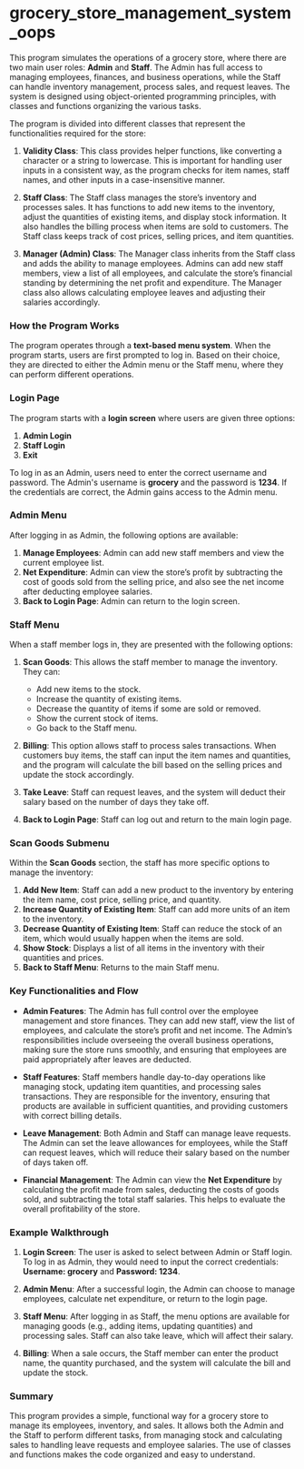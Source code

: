 # grocery_store_management_system_oops


This program simulates the operations of a grocery store, where there are two main user roles: **Admin** and **Staff**. The Admin has full access to managing employees, finances, and business operations, while the Staff can handle inventory management, process sales, and request leaves. The system is designed using object-oriented programming principles, with classes and functions organizing the various tasks.

The program is divided into different classes that represent the functionalities required for the store:

1. **Validity Class**: This class provides helper functions, like converting a character or a string to lowercase. This is important for handling user inputs in a consistent way, as the program checks for item names, staff names, and other inputs in a case-insensitive manner.
   
2. **Staff Class**: The Staff class manages the store’s inventory and processes sales. It has functions to add new items to the inventory, adjust the quantities of existing items, and display stock information. It also handles the billing process when items are sold to customers. The Staff class keeps track of cost prices, selling prices, and item quantities.
   
3. **Manager (Admin) Class**: The Manager class inherits from the Staff class and adds the ability to manage employees. Admins can add new staff members, view a list of all employees, and calculate the store’s financial standing by determining the net profit and expenditure. The Manager class also allows calculating employee leaves and adjusting their salaries accordingly.

### How the Program Works

The program operates through a **text-based menu system**. When the program starts, users are first prompted to log in. Based on their choice, they are directed to either the Admin menu or the Staff menu, where they can perform different operations.

### Login Page

The program starts with a **login screen** where users are given three options:

1. **Admin Login**
2. **Staff Login**
3. **Exit**

To log in as an Admin, users need to enter the correct username and password. The Admin's username is **grocery** and the password is **1234**. If the credentials are correct, the Admin gains access to the Admin menu.

### Admin Menu

After logging in as Admin, the following options are available:

1. **Manage Employees**: Admin can add new staff members and view the current employee list.
2. **Net Expenditure**: Admin can view the store’s profit by subtracting the cost of goods sold from the selling price, and also see the net income after deducting employee salaries.
3. **Back to Login Page**: Admin can return to the login screen.

### Staff Menu

When a staff member logs in, they are presented with the following options:

1. **Scan Goods**: This allows the staff member to manage the inventory. They can:
   - Add new items to the stock.
   - Increase the quantity of existing items.
   - Decrease the quantity of items if some are sold or removed.
   - Show the current stock of items.
   - Go back to the Staff menu.

2. **Billing**: This option allows staff to process sales transactions. When customers buy items, the staff can input the item names and quantities, and the program will calculate the bill based on the selling prices and update the stock accordingly.

3. **Take Leave**: Staff can request leaves, and the system will deduct their salary based on the number of days they take off.

4. **Back to Login Page**: Staff can log out and return to the main login page.

### Scan Goods Submenu

Within the **Scan Goods** section, the staff has more specific options to manage the inventory:

1. **Add New Item**: Staff can add a new product to the inventory by entering the item name, cost price, selling price, and quantity.
2. **Increase Quantity of Existing Item**: Staff can add more units of an item to the inventory.
3. **Decrease Quantity of Existing Item**: Staff can reduce the stock of an item, which would usually happen when the items are sold.
4. **Show Stock**: Displays a list of all items in the inventory with their quantities and prices.
5. **Back to Staff Menu**: Returns to the main Staff menu.

### Key Functionalities and Flow

- **Admin Features**: The Admin has full control over the employee management and store finances. They can add new staff, view the list of employees, and calculate the store’s profit and net income. The Admin’s responsibilities include overseeing the overall business operations, making sure the store runs smoothly, and ensuring that employees are paid appropriately after leaves are deducted.
  
- **Staff Features**: Staff members handle day-to-day operations like managing stock, updating item quantities, and processing sales transactions. They are responsible for the inventory, ensuring that products are available in sufficient quantities, and providing customers with correct billing details.

- **Leave Management**: Both Admin and Staff can manage leave requests. The Admin can set the leave allowances for employees, while the Staff can request leaves, which will reduce their salary based on the number of days taken off.

- **Financial Management**: The Admin can view the **Net Expenditure** by calculating the profit made from sales, deducting the costs of goods sold, and subtracting the total staff salaries. This helps to evaluate the overall profitability of the store.

### Example Walkthrough

1. **Login Screen**: The user is asked to select between Admin or Staff login. To log in as Admin, they would need to input the correct credentials: **Username: grocery** and **Password: 1234**.

2. **Admin Menu**: After a successful login, the Admin can choose to manage employees, calculate net expenditure, or return to the login page.

3. **Staff Menu**: After logging in as Staff, the menu options are available for managing goods (e.g., adding items, updating quantities) and processing sales. Staff can also take leave, which will affect their salary.

4. **Billing**: When a sale occurs, the Staff member can enter the product name, the quantity purchased, and the system will calculate the bill and update the stock.

### Summary
This program provides a simple, functional way for a grocery store to manage its employees, inventory, and sales. It allows both the Admin and the Staff to perform different tasks, from managing stock and calculating sales to handling leave requests and employee salaries. The use of classes and functions makes the code organized and easy to understand.
